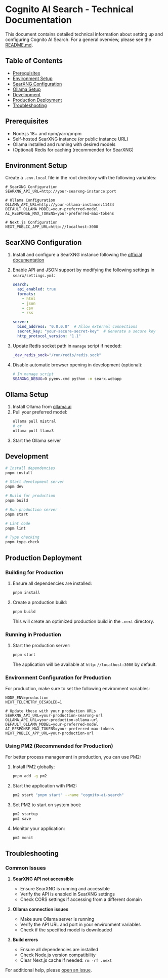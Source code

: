 # Cognito AI Search - Technical Documentation

This document contains detailed technical information about setting up and configuring Cognito AI Search. For a general overview, please see the [README.md](README.md).

## Table of Contents
- [Prerequisites](#prerequisites)
- [Environment Setup](#environment-setup)
- [SearXNG Configuration](#searxng-configuration)
- [Ollama Setup](#ollama-setup)
- [Development](#development)
- [Production Deployment](#production-deployment)
- [Troubleshooting](#troubleshooting)

## Prerequisites

- Node.js 18+ and npm/yarn/pnpm
- Self-hosted SearXNG instance (or public instance URL)
- Ollama installed and running with desired models
- (Optional) Redis for caching (recommended for SearXNG)

## Environment Setup

Create a `.env.local` file in the root directory with the following variables:

```env
# SearXNG Configuration
SEARXNG_API_URL=http://your-searxng-instance:port

# Ollama Configuration
OLLAMA_API_URL=http://your-ollama-instance:11434
DEFAULT_OLLAMA_MODEL=your-preferred-model
AI_RESPONSE_MAX_TOKENS=your-preferred-max-tokens

# Next.js Configuration
NEXT_PUBLIC_APP_URL=http://localhost:3000
```

## SearXNG Configuration

1. Install and configure a SearXNG instance following the [official documentation](https://docs.searxng.org/admin/installation.html)
2. Enable API and JSON support by modifying the following settings in `searx/settings.yml`:

   ```yaml
   search:
     api_enabled: true
     formats:
       - html
       - json
       - csv
       - rss
   
   server:
     bind_address: "0.0.0.0"  # Allow external connections
     secret_key: "your-secure-secret-key"  # Generate a secure key
     http_protocol_version: "1.1"
   ```

3. Update Redis socket path in `manage` script if needed:
   ```bash
   _dev_redis_sock="/run/redis/redis.sock"
   ```

4. Disable automatic browser opening in development (optional):
   ```bash
   # In manage script
   SEARXNG_DEBUG=0 pyenv.cmd python -m searx.webapp
   ```

## Ollama Setup

1. Install Ollama from [ollama.ai](https://ollama.ai/)
2. Pull your preferred model:
   ```bash
   ollama pull mistral
   # or
   ollama pull llama3
   ```
3. Start the Ollama server

## Development

```bash
# Install dependencies
pnpm install

# Start development server
pnpm dev

# Build for production
pnpm build

# Run production server
pnpm start

# Lint code
pnpm lint

# Type checking
pnpm type-check
```

## Production Deployment

### Building for Production

1. Ensure all dependencies are installed:
   ```bash
   pnpm install
   ```

2. Create a production build:
   ```bash
   pnpm build
   ```
   This will create an optimized production build in the `.next` directory.

### Running in Production

1. Start the production server:
   ```bash
   pnpm start
   ```
   The application will be available at `http://localhost:3000` by default.

### Environment Configuration for Production

For production, make sure to set the following environment variables:

```env
NODE_ENV=production
NEXT_TELEMETRY_DISABLED=1

# Update these with your production URLs
SEARXNG_API_URL=your-production-searxng-url
OLLAMA_API_URL=your-production-ollama-url
DEFAULT_OLLAMA_MODEL=your-preferred-model
AI_RESPONSE_MAX_TOKENS=your-preferred-max-tokens
NEXT_PUBLIC_APP_URL=your-production-url
```

### Using PM2 (Recommended for Production)

For better process management in production, you can use PM2:

1. Install PM2 globally:
   ```bash
   pnpm add -g pm2
   ```

2. Start the application with PM2:
   ```bash
   pm2 start "pnpm start" --name "cognito-ai-search"
   ```

3. Set PM2 to start on system boot:
   ```bash
   pm2 startup
   pm2 save
   ```

4. Monitor your application:
   ```bash
   pm2 monit
   ```

## Troubleshooting

### Common Issues

1. **SearXNG API not accessible**
   - Ensure SearXNG is running and accessible
   - Verify the API is enabled in SearXNG settings
   - Check CORS settings if accessing from a different domain

2. **Ollama connection issues**
   - Make sure Ollama server is running
   - Verify the API URL and port in your environment variables
   - Check if the specified model is downloaded

3. **Build errors**
   - Ensure all dependencies are installed
   - Check Node.js version compatibility
   - Clear Next.js cache if needed: `rm -rf .next`

For additional help, please [open an issue](https://github.com/yourusername/cognito-ai-search/issues).
